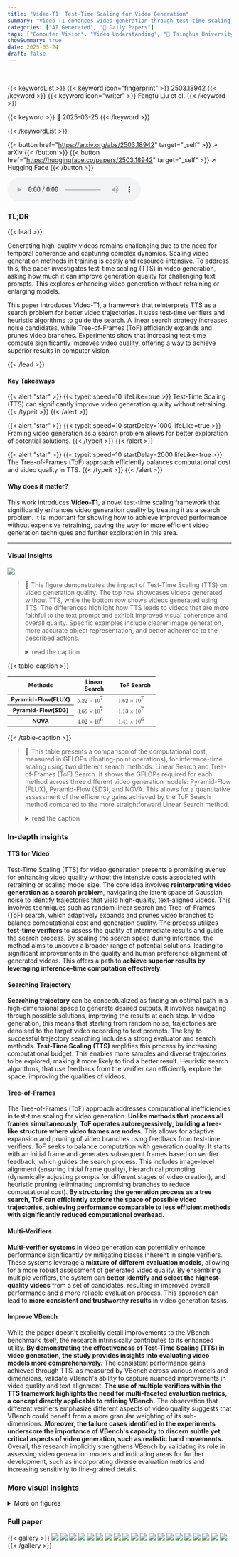 ```yaml
---
title: "Video-T1: Test-Time Scaling for Video Generation"
summary: "Video-T1 enhances video generation through test-time scaling, improving quality and consistency by viewing generation as a search for optimal video trajectories."
categories: ["AI Generated", "🤗 Daily Papers"]
tags: ["Computer Vision", "Video Understanding", "🏢 Tsinghua University",]
showSummary: true
date: 2025-03-24
draft: false
---
```


<br>

{{< keywordList >}}
{{< keyword icon="fingerprint" >}} 2503.18942 {{< /keyword >}}
{{< keyword icon="writer" >}} Fangfu Liu et el. {{< /keyword >}}
 
{{< keyword >}} 🤗 2025-03-25 {{< /keyword >}}
 
{{< /keywordList >}}

{{< button href="https://arxiv.org/abs/2503.18942" target="_self" >}}
↗ arXiv
{{< /button >}}
{{< button href="https://huggingface.co/papers/2503.18942" target="_self" >}}
↗ Hugging Face
{{< /button >}}



<audio controls>
    <source src="https://ai-paper-reviewer.com/2503.18942/podcast.wav" type="audio/wav">
    Your browser does not support the audio element.
</audio>


### TL;DR


{{< lead >}}

Generating high-quality videos remains challenging due to the need for temporal coherence and capturing complex dynamics. Scaling video generation methods in training is costly and resource-intensive. To address this, the paper investigates test-time scaling (TTS) in video generation, asking how much it can improve generation quality for challenging text prompts. This explores enhancing video generation without retraining or enlarging models. 



This paper introduces Video-T1, a framework that reinterprets TTS as a search problem for better video trajectories. It uses test-time verifiers and heuristic algorithms to guide the search. A linear search strategy increases noise candidates, while Tree-of-Frames (ToF) efficiently expands and prunes video branches. Experiments show that increasing test-time compute significantly improves video quality, offering a way to achieve superior results in computer vision.

{{< /lead >}}


#### Key Takeaways

{{< alert "star" >}}
{{< typeit speed=10 lifeLike=true >}} Test-Time Scaling (TTS) can significantly improve video generation quality without retraining. {{< /typeit >}}
{{< /alert >}}

{{< alert "star" >}}
{{< typeit speed=10 startDelay=1000 lifeLike=true >}} Framing video generation as a search problem allows for better exploration of potential solutions. {{< /typeit >}}
{{< /alert >}}

{{< alert "star" >}}
{{< typeit speed=10 startDelay=2000 lifeLike=true >}} The Tree-of-Frames (ToF) approach efficiently balances computational cost and video quality in TTS. {{< /typeit >}}
{{< /alert >}}

#### Why does it matter?
This work introduces **Video-T1**, a novel test-time scaling framework that significantly enhances video generation quality by treating it as a search problem. It is important for showing how to achieve improved performance without expensive retraining, paving the way for more efficient video generation techniques and further exploration in this area.

------
#### Visual Insights



![](https://arxiv.org/html/2503.18942/x2.png)

> 🔼 This figure demonstrates the impact of Test-Time Scaling (TTS) on video generation quality.  The top row showcases videos generated without TTS, while the bottom row shows videos generated using TTS.  The differences highlight how TTS leads to videos that are more faithful to the text prompt and exhibit improved visual coherence and overall quality. Specific examples include clearer image generation, more accurate object representation, and better adherence to the described actions.
> <details>
> <summary>read the caption</summary>
> Figure 1: Video-T1: We present the generative effects and performance improvements of video generation under Test-Time Scaling (TTS) settings. The videos generated with TTS are of higher quality and more consistent with the prompt than those generated without TTS.
> </details>





{{< table-caption >}}
<table class="ltx_tabular ltx_guessed_headers ltx_align_middle" id="S4.T1.6">
<thead class="ltx_thead">
<tr class="ltx_tr" id="S4.T1.6.7.1">
<th class="ltx_td ltx_align_left ltx_th ltx_th_column ltx_th_row ltx_border_r ltx_border_tt" id="S4.T1.6.7.1.1"><span class="ltx_text ltx_font_bold" id="S4.T1.6.7.1.1.1" style="font-size:80%;">Methods</span></th>
<th class="ltx_td ltx_align_justify ltx_align_middle ltx_th ltx_th_column ltx_border_r ltx_border_tt" id="S4.T1.6.7.1.2" style="width:56.9pt;">
<span class="ltx_inline-block ltx_align_top" id="S4.T1.6.7.1.2.1">
<span class="ltx_p" id="S4.T1.6.7.1.2.1.1"><span class="ltx_text ltx_font_bold" id="S4.T1.6.7.1.2.1.1.1" style="font-size:80%;">Linear Search</span></span>
</span>
</th>
<th class="ltx_td ltx_align_justify ltx_align_middle ltx_th ltx_th_column ltx_border_tt" id="S4.T1.6.7.1.3" style="width:56.9pt;">
<span class="ltx_inline-block ltx_align_top" id="S4.T1.6.7.1.3.1">
<span class="ltx_p" id="S4.T1.6.7.1.3.1.1"><span class="ltx_text ltx_font_bold" id="S4.T1.6.7.1.3.1.1.1" style="font-size:80%;">ToF Search</span></span>
</span>
</th>
</tr>
</thead>
<tbody class="ltx_tbody">
<tr class="ltx_tr" id="S4.T1.2.2">
<th class="ltx_td ltx_align_left ltx_th ltx_th_row ltx_border_r ltx_border_t" id="S4.T1.2.2.3"><span class="ltx_text ltx_font_bold" id="S4.T1.2.2.3.1" style="font-size:80%;">Pyramid-Flow(FLUX)</span></th>
<td class="ltx_td ltx_align_justify ltx_align_middle ltx_border_r ltx_border_t" id="S4.T1.1.1.1" style="width:56.9pt;">
<span class="ltx_inline-block ltx_align_top" id="S4.T1.1.1.1.1">
<span class="ltx_p" id="S4.T1.1.1.1.1.1"><math alttext="5.22\times 10^{7}" class="ltx_Math" display="inline" id="S4.T1.1.1.1.1.1.m1.1"><semantics id="S4.T1.1.1.1.1.1.m1.1a"><mrow id="S4.T1.1.1.1.1.1.m1.1.1" xref="S4.T1.1.1.1.1.1.m1.1.1.cmml"><mn id="S4.T1.1.1.1.1.1.m1.1.1.2" mathsize="80%" xref="S4.T1.1.1.1.1.1.m1.1.1.2.cmml">5.22</mn><mo id="S4.T1.1.1.1.1.1.m1.1.1.1" lspace="0.222em" mathsize="80%" rspace="0.222em" xref="S4.T1.1.1.1.1.1.m1.1.1.1.cmml">×</mo><msup id="S4.T1.1.1.1.1.1.m1.1.1.3" xref="S4.T1.1.1.1.1.1.m1.1.1.3.cmml"><mn id="S4.T1.1.1.1.1.1.m1.1.1.3.2" mathsize="80%" xref="S4.T1.1.1.1.1.1.m1.1.1.3.2.cmml">10</mn><mn id="S4.T1.1.1.1.1.1.m1.1.1.3.3" mathsize="80%" xref="S4.T1.1.1.1.1.1.m1.1.1.3.3.cmml">7</mn></msup></mrow><annotation-xml encoding="MathML-Content" id="S4.T1.1.1.1.1.1.m1.1b"><apply id="S4.T1.1.1.1.1.1.m1.1.1.cmml" xref="S4.T1.1.1.1.1.1.m1.1.1"><times id="S4.T1.1.1.1.1.1.m1.1.1.1.cmml" xref="S4.T1.1.1.1.1.1.m1.1.1.1"></times><cn id="S4.T1.1.1.1.1.1.m1.1.1.2.cmml" type="float" xref="S4.T1.1.1.1.1.1.m1.1.1.2">5.22</cn><apply id="S4.T1.1.1.1.1.1.m1.1.1.3.cmml" xref="S4.T1.1.1.1.1.1.m1.1.1.3"><csymbol cd="ambiguous" id="S4.T1.1.1.1.1.1.m1.1.1.3.1.cmml" xref="S4.T1.1.1.1.1.1.m1.1.1.3">superscript</csymbol><cn id="S4.T1.1.1.1.1.1.m1.1.1.3.2.cmml" type="integer" xref="S4.T1.1.1.1.1.1.m1.1.1.3.2">10</cn><cn id="S4.T1.1.1.1.1.1.m1.1.1.3.3.cmml" type="integer" xref="S4.T1.1.1.1.1.1.m1.1.1.3.3">7</cn></apply></apply></annotation-xml><annotation encoding="application/x-tex" id="S4.T1.1.1.1.1.1.m1.1c">5.22\times 10^{7}</annotation><annotation encoding="application/x-llamapun" id="S4.T1.1.1.1.1.1.m1.1d">5.22 × 10 start_POSTSUPERSCRIPT 7 end_POSTSUPERSCRIPT</annotation></semantics></math></span>
</span>
</td>
<td class="ltx_td ltx_align_justify ltx_align_middle ltx_border_t" id="S4.T1.2.2.2" style="width:56.9pt;">
<span class="ltx_inline-block ltx_align_top" id="S4.T1.2.2.2.1">
<span class="ltx_p" id="S4.T1.2.2.2.1.1"><math alttext="1.62\times 10^{7}" class="ltx_Math" display="inline" id="S4.T1.2.2.2.1.1.m1.1"><semantics id="S4.T1.2.2.2.1.1.m1.1a"><mrow id="S4.T1.2.2.2.1.1.m1.1.1" xref="S4.T1.2.2.2.1.1.m1.1.1.cmml"><mn id="S4.T1.2.2.2.1.1.m1.1.1.2" mathsize="80%" xref="S4.T1.2.2.2.1.1.m1.1.1.2.cmml">1.62</mn><mo id="S4.T1.2.2.2.1.1.m1.1.1.1" lspace="0.222em" mathsize="80%" rspace="0.222em" xref="S4.T1.2.2.2.1.1.m1.1.1.1.cmml">×</mo><msup id="S4.T1.2.2.2.1.1.m1.1.1.3" xref="S4.T1.2.2.2.1.1.m1.1.1.3.cmml"><mn id="S4.T1.2.2.2.1.1.m1.1.1.3.2" mathsize="80%" xref="S4.T1.2.2.2.1.1.m1.1.1.3.2.cmml">10</mn><mn id="S4.T1.2.2.2.1.1.m1.1.1.3.3" mathsize="80%" xref="S4.T1.2.2.2.1.1.m1.1.1.3.3.cmml">7</mn></msup></mrow><annotation-xml encoding="MathML-Content" id="S4.T1.2.2.2.1.1.m1.1b"><apply id="S4.T1.2.2.2.1.1.m1.1.1.cmml" xref="S4.T1.2.2.2.1.1.m1.1.1"><times id="S4.T1.2.2.2.1.1.m1.1.1.1.cmml" xref="S4.T1.2.2.2.1.1.m1.1.1.1"></times><cn id="S4.T1.2.2.2.1.1.m1.1.1.2.cmml" type="float" xref="S4.T1.2.2.2.1.1.m1.1.1.2">1.62</cn><apply id="S4.T1.2.2.2.1.1.m1.1.1.3.cmml" xref="S4.T1.2.2.2.1.1.m1.1.1.3"><csymbol cd="ambiguous" id="S4.T1.2.2.2.1.1.m1.1.1.3.1.cmml" xref="S4.T1.2.2.2.1.1.m1.1.1.3">superscript</csymbol><cn id="S4.T1.2.2.2.1.1.m1.1.1.3.2.cmml" type="integer" xref="S4.T1.2.2.2.1.1.m1.1.1.3.2">10</cn><cn id="S4.T1.2.2.2.1.1.m1.1.1.3.3.cmml" type="integer" xref="S4.T1.2.2.2.1.1.m1.1.1.3.3">7</cn></apply></apply></annotation-xml><annotation encoding="application/x-tex" id="S4.T1.2.2.2.1.1.m1.1c">1.62\times 10^{7}</annotation><annotation encoding="application/x-llamapun" id="S4.T1.2.2.2.1.1.m1.1d">1.62 × 10 start_POSTSUPERSCRIPT 7 end_POSTSUPERSCRIPT</annotation></semantics></math></span>
</span>
</td>
</tr>
<tr class="ltx_tr" id="S4.T1.4.4">
<th class="ltx_td ltx_align_left ltx_th ltx_th_row ltx_border_r" id="S4.T1.4.4.3"><span class="ltx_text ltx_font_bold" id="S4.T1.4.4.3.1" style="font-size:80%;">Pyramid-Flow(SD3)</span></th>
<td class="ltx_td ltx_align_justify ltx_align_middle ltx_border_r" id="S4.T1.3.3.1" style="width:56.9pt;">
<span class="ltx_inline-block ltx_align_top" id="S4.T1.3.3.1.1">
<span class="ltx_p" id="S4.T1.3.3.1.1.1"><math alttext="3.66\times 10^{7}" class="ltx_Math" display="inline" id="S4.T1.3.3.1.1.1.m1.1"><semantics id="S4.T1.3.3.1.1.1.m1.1a"><mrow id="S4.T1.3.3.1.1.1.m1.1.1" xref="S4.T1.3.3.1.1.1.m1.1.1.cmml"><mn id="S4.T1.3.3.1.1.1.m1.1.1.2" mathsize="80%" xref="S4.T1.3.3.1.1.1.m1.1.1.2.cmml">3.66</mn><mo id="S4.T1.3.3.1.1.1.m1.1.1.1" lspace="0.222em" mathsize="80%" rspace="0.222em" xref="S4.T1.3.3.1.1.1.m1.1.1.1.cmml">×</mo><msup id="S4.T1.3.3.1.1.1.m1.1.1.3" xref="S4.T1.3.3.1.1.1.m1.1.1.3.cmml"><mn id="S4.T1.3.3.1.1.1.m1.1.1.3.2" mathsize="80%" xref="S4.T1.3.3.1.1.1.m1.1.1.3.2.cmml">10</mn><mn id="S4.T1.3.3.1.1.1.m1.1.1.3.3" mathsize="80%" xref="S4.T1.3.3.1.1.1.m1.1.1.3.3.cmml">7</mn></msup></mrow><annotation-xml encoding="MathML-Content" id="S4.T1.3.3.1.1.1.m1.1b"><apply id="S4.T1.3.3.1.1.1.m1.1.1.cmml" xref="S4.T1.3.3.1.1.1.m1.1.1"><times id="S4.T1.3.3.1.1.1.m1.1.1.1.cmml" xref="S4.T1.3.3.1.1.1.m1.1.1.1"></times><cn id="S4.T1.3.3.1.1.1.m1.1.1.2.cmml" type="float" xref="S4.T1.3.3.1.1.1.m1.1.1.2">3.66</cn><apply id="S4.T1.3.3.1.1.1.m1.1.1.3.cmml" xref="S4.T1.3.3.1.1.1.m1.1.1.3"><csymbol cd="ambiguous" id="S4.T1.3.3.1.1.1.m1.1.1.3.1.cmml" xref="S4.T1.3.3.1.1.1.m1.1.1.3">superscript</csymbol><cn id="S4.T1.3.3.1.1.1.m1.1.1.3.2.cmml" type="integer" xref="S4.T1.3.3.1.1.1.m1.1.1.3.2">10</cn><cn id="S4.T1.3.3.1.1.1.m1.1.1.3.3.cmml" type="integer" xref="S4.T1.3.3.1.1.1.m1.1.1.3.3">7</cn></apply></apply></annotation-xml><annotation encoding="application/x-tex" id="S4.T1.3.3.1.1.1.m1.1c">3.66\times 10^{7}</annotation><annotation encoding="application/x-llamapun" id="S4.T1.3.3.1.1.1.m1.1d">3.66 × 10 start_POSTSUPERSCRIPT 7 end_POSTSUPERSCRIPT</annotation></semantics></math></span>
</span>
</td>
<td class="ltx_td ltx_align_justify ltx_align_middle" id="S4.T1.4.4.2" style="width:56.9pt;">
<span class="ltx_inline-block ltx_align_top" id="S4.T1.4.4.2.1">
<span class="ltx_p" id="S4.T1.4.4.2.1.1"><math alttext="1.13\times 10^{7}" class="ltx_Math" display="inline" id="S4.T1.4.4.2.1.1.m1.1"><semantics id="S4.T1.4.4.2.1.1.m1.1a"><mrow id="S4.T1.4.4.2.1.1.m1.1.1" xref="S4.T1.4.4.2.1.1.m1.1.1.cmml"><mn id="S4.T1.4.4.2.1.1.m1.1.1.2" mathsize="80%" xref="S4.T1.4.4.2.1.1.m1.1.1.2.cmml">1.13</mn><mo id="S4.T1.4.4.2.1.1.m1.1.1.1" lspace="0.222em" mathsize="80%" rspace="0.222em" xref="S4.T1.4.4.2.1.1.m1.1.1.1.cmml">×</mo><msup id="S4.T1.4.4.2.1.1.m1.1.1.3" xref="S4.T1.4.4.2.1.1.m1.1.1.3.cmml"><mn id="S4.T1.4.4.2.1.1.m1.1.1.3.2" mathsize="80%" xref="S4.T1.4.4.2.1.1.m1.1.1.3.2.cmml">10</mn><mn id="S4.T1.4.4.2.1.1.m1.1.1.3.3" mathsize="80%" xref="S4.T1.4.4.2.1.1.m1.1.1.3.3.cmml">7</mn></msup></mrow><annotation-xml encoding="MathML-Content" id="S4.T1.4.4.2.1.1.m1.1b"><apply id="S4.T1.4.4.2.1.1.m1.1.1.cmml" xref="S4.T1.4.4.2.1.1.m1.1.1"><times id="S4.T1.4.4.2.1.1.m1.1.1.1.cmml" xref="S4.T1.4.4.2.1.1.m1.1.1.1"></times><cn id="S4.T1.4.4.2.1.1.m1.1.1.2.cmml" type="float" xref="S4.T1.4.4.2.1.1.m1.1.1.2">1.13</cn><apply id="S4.T1.4.4.2.1.1.m1.1.1.3.cmml" xref="S4.T1.4.4.2.1.1.m1.1.1.3"><csymbol cd="ambiguous" id="S4.T1.4.4.2.1.1.m1.1.1.3.1.cmml" xref="S4.T1.4.4.2.1.1.m1.1.1.3">superscript</csymbol><cn id="S4.T1.4.4.2.1.1.m1.1.1.3.2.cmml" type="integer" xref="S4.T1.4.4.2.1.1.m1.1.1.3.2">10</cn><cn id="S4.T1.4.4.2.1.1.m1.1.1.3.3.cmml" type="integer" xref="S4.T1.4.4.2.1.1.m1.1.1.3.3">7</cn></apply></apply></annotation-xml><annotation encoding="application/x-tex" id="S4.T1.4.4.2.1.1.m1.1c">1.13\times 10^{7}</annotation><annotation encoding="application/x-llamapun" id="S4.T1.4.4.2.1.1.m1.1d">1.13 × 10 start_POSTSUPERSCRIPT 7 end_POSTSUPERSCRIPT</annotation></semantics></math></span>
</span>
</td>
</tr>
<tr class="ltx_tr" id="S4.T1.6.6">
<th class="ltx_td ltx_align_left ltx_th ltx_th_row ltx_border_bb ltx_border_r" id="S4.T1.6.6.3"><span class="ltx_text ltx_font_bold" id="S4.T1.6.6.3.1" style="font-size:80%;">NOVA</span></th>
<td class="ltx_td ltx_align_justify ltx_align_middle ltx_border_bb ltx_border_r" id="S4.T1.5.5.1" style="width:56.9pt;">
<span class="ltx_inline-block ltx_align_top" id="S4.T1.5.5.1.1">
<span class="ltx_p" id="S4.T1.5.5.1.1.1"><math alttext="4.02\times 10^{6}" class="ltx_Math" display="inline" id="S4.T1.5.5.1.1.1.m1.1"><semantics id="S4.T1.5.5.1.1.1.m1.1a"><mrow id="S4.T1.5.5.1.1.1.m1.1.1" xref="S4.T1.5.5.1.1.1.m1.1.1.cmml"><mn id="S4.T1.5.5.1.1.1.m1.1.1.2" mathsize="80%" xref="S4.T1.5.5.1.1.1.m1.1.1.2.cmml">4.02</mn><mo id="S4.T1.5.5.1.1.1.m1.1.1.1" lspace="0.222em" mathsize="80%" rspace="0.222em" xref="S4.T1.5.5.1.1.1.m1.1.1.1.cmml">×</mo><msup id="S4.T1.5.5.1.1.1.m1.1.1.3" xref="S4.T1.5.5.1.1.1.m1.1.1.3.cmml"><mn id="S4.T1.5.5.1.1.1.m1.1.1.3.2" mathsize="80%" xref="S4.T1.5.5.1.1.1.m1.1.1.3.2.cmml">10</mn><mn id="S4.T1.5.5.1.1.1.m1.1.1.3.3" mathsize="80%" xref="S4.T1.5.5.1.1.1.m1.1.1.3.3.cmml">6</mn></msup></mrow><annotation-xml encoding="MathML-Content" id="S4.T1.5.5.1.1.1.m1.1b"><apply id="S4.T1.5.5.1.1.1.m1.1.1.cmml" xref="S4.T1.5.5.1.1.1.m1.1.1"><times id="S4.T1.5.5.1.1.1.m1.1.1.1.cmml" xref="S4.T1.5.5.1.1.1.m1.1.1.1"></times><cn id="S4.T1.5.5.1.1.1.m1.1.1.2.cmml" type="float" xref="S4.T1.5.5.1.1.1.m1.1.1.2">4.02</cn><apply id="S4.T1.5.5.1.1.1.m1.1.1.3.cmml" xref="S4.T1.5.5.1.1.1.m1.1.1.3"><csymbol cd="ambiguous" id="S4.T1.5.5.1.1.1.m1.1.1.3.1.cmml" xref="S4.T1.5.5.1.1.1.m1.1.1.3">superscript</csymbol><cn id="S4.T1.5.5.1.1.1.m1.1.1.3.2.cmml" type="integer" xref="S4.T1.5.5.1.1.1.m1.1.1.3.2">10</cn><cn id="S4.T1.5.5.1.1.1.m1.1.1.3.3.cmml" type="integer" xref="S4.T1.5.5.1.1.1.m1.1.1.3.3">6</cn></apply></apply></annotation-xml><annotation encoding="application/x-tex" id="S4.T1.5.5.1.1.1.m1.1c">4.02\times 10^{6}</annotation><annotation encoding="application/x-llamapun" id="S4.T1.5.5.1.1.1.m1.1d">4.02 × 10 start_POSTSUPERSCRIPT 6 end_POSTSUPERSCRIPT</annotation></semantics></math></span>
</span>
</td>
<td class="ltx_td ltx_align_justify ltx_align_middle ltx_border_bb" id="S4.T1.6.6.2" style="width:56.9pt;">
<span class="ltx_inline-block ltx_align_top" id="S4.T1.6.6.2.1">
<span class="ltx_p" id="S4.T1.6.6.2.1.1"><math alttext="1.41\times 10^{6}" class="ltx_Math" display="inline" id="S4.T1.6.6.2.1.1.m1.1"><semantics id="S4.T1.6.6.2.1.1.m1.1a"><mrow id="S4.T1.6.6.2.1.1.m1.1.1" xref="S4.T1.6.6.2.1.1.m1.1.1.cmml"><mn id="S4.T1.6.6.2.1.1.m1.1.1.2" mathsize="80%" xref="S4.T1.6.6.2.1.1.m1.1.1.2.cmml">1.41</mn><mo id="S4.T1.6.6.2.1.1.m1.1.1.1" lspace="0.222em" mathsize="80%" rspace="0.222em" xref="S4.T1.6.6.2.1.1.m1.1.1.1.cmml">×</mo><msup id="S4.T1.6.6.2.1.1.m1.1.1.3" xref="S4.T1.6.6.2.1.1.m1.1.1.3.cmml"><mn id="S4.T1.6.6.2.1.1.m1.1.1.3.2" mathsize="80%" xref="S4.T1.6.6.2.1.1.m1.1.1.3.2.cmml">10</mn><mn id="S4.T1.6.6.2.1.1.m1.1.1.3.3" mathsize="80%" xref="S4.T1.6.6.2.1.1.m1.1.1.3.3.cmml">6</mn></msup></mrow><annotation-xml encoding="MathML-Content" id="S4.T1.6.6.2.1.1.m1.1b"><apply id="S4.T1.6.6.2.1.1.m1.1.1.cmml" xref="S4.T1.6.6.2.1.1.m1.1.1"><times id="S4.T1.6.6.2.1.1.m1.1.1.1.cmml" xref="S4.T1.6.6.2.1.1.m1.1.1.1"></times><cn id="S4.T1.6.6.2.1.1.m1.1.1.2.cmml" type="float" xref="S4.T1.6.6.2.1.1.m1.1.1.2">1.41</cn><apply id="S4.T1.6.6.2.1.1.m1.1.1.3.cmml" xref="S4.T1.6.6.2.1.1.m1.1.1.3"><csymbol cd="ambiguous" id="S4.T1.6.6.2.1.1.m1.1.1.3.1.cmml" xref="S4.T1.6.6.2.1.1.m1.1.1.3">superscript</csymbol><cn id="S4.T1.6.6.2.1.1.m1.1.1.3.2.cmml" type="integer" xref="S4.T1.6.6.2.1.1.m1.1.1.3.2">10</cn><cn id="S4.T1.6.6.2.1.1.m1.1.1.3.3.cmml" type="integer" xref="S4.T1.6.6.2.1.1.m1.1.1.3.3">6</cn></apply></apply></annotation-xml><annotation encoding="application/x-tex" id="S4.T1.6.6.2.1.1.m1.1c">1.41\times 10^{6}</annotation><annotation encoding="application/x-llamapun" id="S4.T1.6.6.2.1.1.m1.1d">1.41 × 10 start_POSTSUPERSCRIPT 6 end_POSTSUPERSCRIPT</annotation></semantics></math></span>
</span>
</td>
</tr>
</tbody>
</table>{{< /table-caption >}}

> 🔼 This table presents a comparison of the computational cost, measured in GFLOPs (floating-point operations), for inference-time scaling using two different search methods: Linear Search and Tree-of-Frames (ToF) Search.  It shows the GFLOPs required for each method across three different video generation models: Pyramid-Flow (FLUX), Pyramid-Flow (SD3), and NOVA. This allows for a quantitative assessment of the efficiency gains achieved by the ToF Search method compared to the more straightforward Linear Search method.
> <details>
> <summary>read the caption</summary>
> Table 1: Inference-time scaling cost comparison on GFLOPs.
> </details>





### In-depth insights


#### TTS for Video
Test-Time Scaling (TTS) for video generation presents a promising avenue for enhancing video quality without the intensive costs associated with retraining or scaling model size. The core idea involves **reinterpreting video generation as a search problem**, navigating the latent space of Gaussian noise to identify trajectories that yield high-quality, text-aligned videos. This involves techniques such as random linear search and Tree-of-Frames (ToF) search, which adaptively expands and prunes video branches to balance computational cost and generation quality. The process utilizes **test-time verifiers** to assess the quality of intermediate results and guide the search process. By scaling the search space during inference, the method aims to uncover a broader range of potential solutions, leading to significant improvements in the quality and human preference alignment of generated videos. This offers a path to **achieve superior results by leveraging inference-time computation effectively**.

#### Searching Trajectory
**Searching trajectory** can be conceptualized as finding an optimal path in a high-dimensional space to generate desired outputs. It involves navigating through possible solutions, improving the results at each step. In video generation, this means that starting from random noise, trajectories are denoised to the target video according to text prompts. The key to successful trajectory searching includes a strong evaluator and search methods. **Test-Time Scaling (TTS)** amplifies this process by increasing computational budget. This enables more samples and diverse trajectories to be explored, making it more likely to find a better result. Heuristic search algorithms, that use feedback from the verifier can efficiently explore the space, improving the qualities of videos.

#### Tree-of-Frames
The Tree-of-Frames (ToF) approach addresses computational inefficiencies in test-time scaling for video generation. **Unlike methods that process all frames simultaneously, ToF operates autoregressively, building a tree-like structure where video frames are nodes.**  This allows for adaptive expansion and pruning of video branches using feedback from test-time verifiers. ToF seeks to balance computation with generation quality. It starts with an initial frame and generates subsequent frames based on verifier feedback, which guides the search process. This includes image-level alignment (ensuring initial frame quality), hierarchical prompting (dynamically adjusting prompts for different stages of video creation), and heuristic pruning (eliminating unpromising branches to reduce computational cost). **By structuring the generation process as a tree search, ToF can efficiently explore the space of possible video trajectories, achieving performance comparable to less efficient methods with significantly reduced computational overhead.**

#### Multi-Verifiers
**Multi-verifier systems** in video generation can potentially enhance performance significantly by mitigating biases inherent in single verifiers. These systems leverage a **mixture of different evaluation models**, allowing for a more robust assessment of generated video quality. By ensembling multiple verifiers, the system can **better identify and select the highest-quality videos** from a set of candidates, resulting in improved overall performance and a more reliable evaluation process. This approach can lead to **more consistent and trustworthy results** in video generation tasks.

#### Improve VBench
While the paper doesn't explicitly detail improvements to the VBench benchmark itself, the research intrinsically contributes to its enhanced utility. **By demonstrating the effectiveness of Test-Time Scaling (TTS) in video generation, the study provides insights into evaluating video models more comprehensively.** The consistent performance gains achieved through TTS, as measured by VBench across various models and dimensions, validate VBench's ability to capture nuanced improvements in video quality and text alignment. **The use of multiple verifiers within the TTS framework highlights the need for multi-faceted evaluation metrics, a concept directly applicable to refining VBench.** The observation that different verifiers emphasize different aspects of video quality suggests that VBench could benefit from a more granular weighting of its sub-dimensions. **Moreover, the failure cases identified in the experiments underscore the importance of VBench's capacity to discern subtle yet critical aspects of video generation, such as realistic hand movements.** Overall, the research implicitly strengthens VBench by validating its role in assessing video generation models and indicating areas for further development, such as incorporating diverse evaluation metrics and increasing sensitivity to fine-grained details.


### More visual insights

<details>
<summary>More on figures
</summary>


![](https://arxiv.org/html/2503.18942/x3.png)

> 🔼 This figure displays the results of applying test-time scaling (TTS) to video generation.  The bar chart shows the total score improvement across different video generation models (Pyramid-Flow (SD3), Pyramid-Flow (Flux), CogVideoX-2B, CogVideoX-5B, and OpenSora v1.2) as the number of samples in the search space increases.  The light colored bars represent the model performance *without* TTS, and the dark colored bars show the *improvement* in total score achieved *with* TTS. This visually demonstrates the consistent performance gains obtained by increasing the computation during the testing phase, enhancing the quality of the generated videos.
> <details>
> <summary>read the caption</summary>
> Figure 2: Results of Test-Time Scaling for Video Generation. As the number of samples in the search space increases by scaling test-time computation (TTS), the models’ performance exhibits consistent improvement (In the bar chart, light colors correspond to the results without TTS, while dark colors represent the improvement after TTS.).
> </details>



![](https://arxiv.org/html/2503.18942/x4.png)

> 🔼 This figure illustrates the pipeline of Test-Time Scaling (TTS) for video generation.  The top part depicts the Random Linear Search method, where Gaussian noise is sampled, fed into a video generator for step-by-step denoising, and the resulting video is evaluated by verifiers. The highest-scoring video is chosen. The bottom half shows the Tree-of-Frames (ToF) Search method which involves three stages. Stage 1: Initial image-level alignment, influencing subsequent frames. Stage 2: Dynamic prompt is applied, focusing on motion stability and physical plausibility within the test verifiers. The resulting feedback guides the search process. Stage 3: Final evaluation of video quality, selecting the video with the highest text-prompt alignment.
> <details>
> <summary>read the caption</summary>
> Figure 3: Pipeline of Tes-Time Scaling for Video Generation. Top: Random Linear Search for TTS video generation is to randomly sample Gaussian noises, prompt the video generator to generate sequential of video clips through step-by-step denoising in a linear manner, and select the highest score form the test verifiers. Bottom: Tree of Frames (ToF) Search for TTS video generation is to divide the video generation process into three stages: (a) the first stage performs image-level alignment that influences the later frames; (b) the second stage is to apply dynamic prompt in test verifiers 𝒱𝒱\mathcal{V}caligraphic_V to focus on motion stability, physical plausibility to provide feedback that guides heuristic searching process; (c) the last stage assesses the overall quality of the video and select the video with highest alignment with text prompts.
> </details>



![](https://arxiv.org/html/2503.18942/x5.png)

> 🔼 This figure showcases the results of applying a random linear search method for test-time scaling (TTS) on six different video generation models.  The models are categorized into autoregressive (top row) and diffusion-based (bottom row) models, and are presented in ascending order of their parameter size. Each model's performance is evaluated using four different verifiers (represented by distinct colored lines). The gray dashed line signifies the performance baseline set by VBench, a ground-truth verifier that serves as a point of comparison. The starting point of each colored line indicates the quality of videos generated without TTS (test-time scaling). The subsequent points illustrate the performance improvement as the TTS computation budget (and therefore the number of samples explored) increases.
> <details>
> <summary>read the caption</summary>
> Figure 4: Performance of random linear search on different video models and verifiers. The top row displays results for autoregressive models, while the bottom row shows diffusion-based models. The initial points of the curves represent the random video sample results without TTS. The models are arranged in order of increasing parameter count from left to right; different colored curves represent the performance trends under various verifiers, and the gray dashed line corresponds to the baseline established by VBench, which serves as a ground-truth verifier.
> </details>



![](https://arxiv.org/html/2503.18942/x6.png)

> 🔼 Figure 5 compares the performance of two test-time scaling (TTS) search algorithms: random linear search and Tree-of-Frames (ToF) search.  The graph plots the total VBench score (a metric for video quality) against the amount of computational resources used (NFE).  The red curve shows the performance of random linear search, where increasing computation leads to incremental improvements in video quality but at a diminishing rate of return.  The blue curve illustrates the performance of ToF search, which demonstrates significantly better efficiency.  The dashed blue line represents a geometric series decay approximation fitted to the ToF search curve. This highlights that the ToF search converges to a maximum quality score more efficiently, indicating better resource utilization.  The convergence suggests that beyond a certain computational budget, additional resources offer minimal quality improvement.
> <details>
> <summary>read the caption</summary>
> Figure 5: Comparison between random linear search and ToF search. The red curve represents random linear search. The blue curve represents ToF search, with the dashed line being the predicted curve from a geometric series decay approximation. Curve fitting reveals that similar subsequent trends tend to converge to an upper limit.
> </details>



![](https://arxiv.org/html/2503.18942/x7.png)

> 🔼 This figure displays a bar chart visualizing the percentage improvement in video generation quality achieved by Test-Time Scaling (TTS) across various model complexities and benchmark dimensions.  Each bar represents a specific model (e.g., NOVA, Pyramid-Flow) and benchmark dimension (e.g., scene, object class, motion), showing the percentage increase in the VBench score after applying TTS. The various colors within each bar indicate the use of different verifiers. The figure highlights how TTS enhances performance differently across various video generation models and benchmark dimensions, providing insights into the effectiveness of TTS in different scenarios.
> <details>
> <summary>read the caption</summary>
> Figure 6: Qualitative TTS performance improvement ratio on different complexities of prompts across different video generation models across diverse benchmark dimensions of Vbench.
> </details>



![](https://arxiv.org/html/2503.18942/extracted/6305288/assets/failure.jpg)

> 🔼 Figure 7 presents a comparison of performance between a smaller video generation model (Pyramid-Flow) and a significantly larger model (HunyuanVideo) when using test-time scaling (TTS).  The figure shows that with increased computational resources allocated during inference (via TTS), the smaller Pyramid-Flow model achieves results comparable to or even surpassing those of the much larger 13B parameter HunyuanVideo model across multiple evaluation metrics. The gray dashed lines in each subplot represent the baseline performance of the HunyuanVideo model on that specific dimension, providing a clear visual comparison to the performance of the smaller model when utilizing TTS.
> <details>
> <summary>read the caption</summary>
> Figure 7: Using TTS, the small model (Pyramid-Flow) achieves scores that are close to, or even exceed, those of the 13B large model (HunyuanVideo) in many dimensions. The gray dashed horizontal line in the figures indicates HunyuanVideo’s score in that dimension.
> </details>



![](https://arxiv.org/html/2503.18942/x8.png)

> 🔼 Figure 8 shows examples where the test-time scaling (TTS) method does not improve video generation quality.  The figure displays several video frames generated from the prompt “A person is clapping.”  Even with increased inference-time computation, the model struggles to generate realistic hand movements. This illustrates that model limitations can constrain the effectiveness of the TTS method, particularly for complex actions.
> <details>
> <summary>read the caption</summary>
> Figure 8: Failure cases on prompt “A person is clapping”.
> </details>



![](https://arxiv.org/html/2503.18942/x9.png)

> 🔼 This figure illustrates the hierarchical verification process within the Tree-of-Frames (ToF) search algorithm during test-time scaling (TTS).  The example shows a video generation task prompted by the text 'a bear climbing a tree.' The ToF approach breaks down the video generation into three stages: (1) generation of the initial frame, (2) generation of intermediate frames, and (3) generation of the final frame.  At each stage, a verifier assesses the generated frames against the corresponding portion of the prompt. The verifier output, either 'Yes' (successful) or 'No' (unsuccessful), guides the progress of the search process. The flow demonstrates that the ToF method provides feedback in a step-wise manner during the video generation, refining the output to align with the prompt by verifying each stage sequentially.
> <details>
> <summary>read the caption</summary>
> Figure 9: Verifications during TTS process.
> </details>



![](https://arxiv.org/html/2503.18942/x10.png)

> 🔼 Figure 10 presents the results of applying test-time scaling (TTS) to improve the 'Appearance Style' aspect of video generation.  It shows how different video generation models perform across various evaluation metrics (verifiers) as the amount of computation allocated at test time increases.  The graphs illustrate the consistent improvement in appearance quality achieved by increasing the computational budget, highlighting the effectiveness of TTS for enhancing this specific visual attribute.
> <details>
> <summary>read the caption</summary>
> Figure 10: TTS performance on Appearance Style across diverse verifiers.
> </details>



![](https://arxiv.org/html/2503.18942/x11.png)

> 🔼 This figure displays the results of test-time scaling (TTS) on the aesthetic quality of videos generated by six different video generation models.  Each model is evaluated using four different verifiers (VBench, VideoLLaMa3, VisionReward, and VideoScore), which assess the videos' quality from different perspectives.  The x-axis represents the increasing computational cost (measured in NFE, number of function evaluations) during inference as the TTS is applied. The y-axis shows the corresponding aesthetic quality scores. The graphs illustrate how the aesthetic quality of the videos improves consistently as more computational resources are allocated during the test phase (increased NFE).  The different verifiers show varying degrees of improvement, highlighting the diverse aspects of video quality assessment.
> <details>
> <summary>read the caption</summary>
> Figure 11: TTS performance on Aesthetic Quality across diverse verifiers.
> </details>



![](https://arxiv.org/html/2503.18942/x12.png)

> 🔼 Figure 12 presents the results of applying Test-Time Scaling (TTS) to enhance color generation in videos. It displays the performance of different video generation models (NOVA, OpenSora v1.2, Pyramid-Flow (SD3), Pyramid-Flow (Flux), CogVideoX-2B, and CogVideoX-5B) across various verifiers (VBench, VideoLLaMa3, VisionReward, and VideoScore). The x-axis represents the computational cost (NFE), and the y-axis shows the performance score on the 'Color' dimension of the VBench benchmark. Each line represents a different video generation model, with different colors representing the different verifiers used to evaluate model performance. The figure demonstrates how increasing test-time computation generally improves the quality of color generation across various models and verifiers.
> <details>
> <summary>read the caption</summary>
> Figure 12: TTS performance on Color across diverse verifiers.
> </details>



![](https://arxiv.org/html/2503.18942/x13.png)

> 🔼 This figure shows the results of applying Test-Time Scaling (TTS) to video generation using the Pyramid-Flow model. Each set of images represents a short video clip, with each row representing a different number of samples used during the TTS process.  As the number of samples increases (from top to bottom), the quality and coherence of the generated videos improves. This demonstrates the effectiveness of TTS in enhancing the quality of video generation.
> <details>
> <summary>read the caption</summary>
> Figure 13: More visual results during TTS process on Pyramid-Flow. From left to right, each row of frames are extracted from a video sequence. From top to bottom, each row represents the output video results of TTS with an increasing number of samples.
> </details>



![](https://arxiv.org/html/2503.18942/x14.png)

> 🔼 This figure showcases several video sequences generated using the Pyramid-Flow model with the Test-Time Scaling (TTS) technique.  Each row presents a different number of samples used during the TTS process, illustrating how increased computation at inference time enhances the video generation.  The videos in the figure demonstrate improvements in the overall quality, especially in handling complex movements and human motion, which are often challenging aspects of video generation. The results illustrate how TTS helps to effectively address common issues encountered when generating videos, resulting in smoother and more realistic movement.
> <details>
> <summary>read the caption</summary>
> Figure 14: More visual results during TTS process on Pyramid-Flow. The TTS method can effectively alleviate common issues in video generation, such as those related to human motion and complex movements.
> </details>



![](https://arxiv.org/html/2503.18942/x15.png)

> 🔼 This figure displays several example videos generated using the CogVideoX-5B model with the Test-Time Scaling (TTS) method.  Each set of images shows a sequence of frames from a single video, progressing from left to right.  Multiple rows show the same video generated with increasing computational resources allocated at inference time. The differences in quality and consistency demonstrate the impact of TTS on the overall video generation quality.
> <details>
> <summary>read the caption</summary>
> Figure 15: More visual results during TTS process on CogVideoX-5B.
> </details>



![](https://arxiv.org/html/2503.18942/x16.png)

> 🔼 This figure showcases additional visual results obtained from employing the Test-Time Scaling (TTS) method on the CogVideoX-5B model.  The images demonstrate the enhanced video generation quality achieved through TTS by displaying multiple frames extracted from videos generated with increasing computational budget. Each row represents a separate video and shows the progression of generation quality as more computational resources are used during inference.
> <details>
> <summary>read the caption</summary>
> Figure 16: More visual results during TTS process on CogVideoX-5B.
> </details>



![](https://arxiv.org/html/2503.18942/x17.png)

> 🔼 This figure showcases the improved multi-object spatial perception achieved by applying Test-Time Scaling (TTS) to the CogVideoX-2B model.  It presents several example video generations, each showing an increase in the quality and accuracy of the scene's spatial arrangement as the computational resources allocated to TTS are increased.  The images illustrate that with more compute at inference time, the model more accurately represents the relationships between objects specified in the text prompt (e.g., an apple correctly positioned on a sandwich). This demonstrates the effectiveness of TTS in refining detailed aspects of video generation, beyond just overall visual quality.
> <details>
> <summary>read the caption</summary>
> Figure 17: More visual results during TTS process on CogVideoX-2B. The TTS method can help to enhance multi-object spatial perception.
> </details>



</details>






### Full paper

{{< gallery >}}
<img src="https://ai-paper-reviewer.com/2503.18942/1.png" class="grid-w50 md:grid-w33 xl:grid-w25" />
<img src="https://ai-paper-reviewer.com/2503.18942/2.png" class="grid-w50 md:grid-w33 xl:grid-w25" />
<img src="https://ai-paper-reviewer.com/2503.18942/3.png" class="grid-w50 md:grid-w33 xl:grid-w25" />
<img src="https://ai-paper-reviewer.com/2503.18942/4.png" class="grid-w50 md:grid-w33 xl:grid-w25" />
<img src="https://ai-paper-reviewer.com/2503.18942/5.png" class="grid-w50 md:grid-w33 xl:grid-w25" />
<img src="https://ai-paper-reviewer.com/2503.18942/6.png" class="grid-w50 md:grid-w33 xl:grid-w25" />
<img src="https://ai-paper-reviewer.com/2503.18942/7.png" class="grid-w50 md:grid-w33 xl:grid-w25" />
<img src="https://ai-paper-reviewer.com/2503.18942/8.png" class="grid-w50 md:grid-w33 xl:grid-w25" />
<img src="https://ai-paper-reviewer.com/2503.18942/9.png" class="grid-w50 md:grid-w33 xl:grid-w25" />
<img src="https://ai-paper-reviewer.com/2503.18942/10.png" class="grid-w50 md:grid-w33 xl:grid-w25" />
<img src="https://ai-paper-reviewer.com/2503.18942/11.png" class="grid-w50 md:grid-w33 xl:grid-w25" />
<img src="https://ai-paper-reviewer.com/2503.18942/12.png" class="grid-w50 md:grid-w33 xl:grid-w25" />
<img src="https://ai-paper-reviewer.com/2503.18942/13.png" class="grid-w50 md:grid-w33 xl:grid-w25" />
<img src="https://ai-paper-reviewer.com/2503.18942/14.png" class="grid-w50 md:grid-w33 xl:grid-w25" />
<img src="https://ai-paper-reviewer.com/2503.18942/15.png" class="grid-w50 md:grid-w33 xl:grid-w25" />
<img src="https://ai-paper-reviewer.com/2503.18942/16.png" class="grid-w50 md:grid-w33 xl:grid-w25" />
<img src="https://ai-paper-reviewer.com/2503.18942/17.png" class="grid-w50 md:grid-w33 xl:grid-w25" />
<img src="https://ai-paper-reviewer.com/2503.18942/18.png" class="grid-w50 md:grid-w33 xl:grid-w25" />
<img src="https://ai-paper-reviewer.com/2503.18942/19.png" class="grid-w50 md:grid-w33 xl:grid-w25" />
<img src="https://ai-paper-reviewer.com/2503.18942/20.png" class="grid-w50 md:grid-w33 xl:grid-w25" />
{{< /gallery >}}
